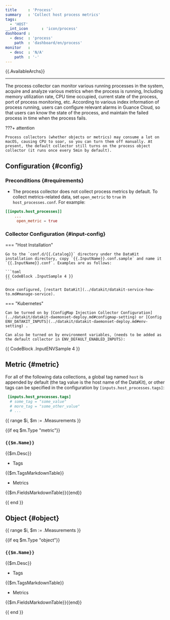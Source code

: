 ```yaml
---
title     : 'Process'
summary   : 'Collect host process metrics'
tags:
  - 'HOST'
__int_icon      : 'icon/process'
dashboard :
  - desc  : 'process'
    path  : 'dashboard/en/process'
monitor   :
  - desc  : 'N/A'
    path  : '-'
---
```



{{.AvailableArchs}}

---

The process collector can monitor various running processes in the system, acquire and analyze various metrics when the process is running, Including memory utilization rate, CPU time occupied, current state of the process, port of process monitoring, etc. According to various index information of process running, users can configure relevant alarms in Guance Cloud, so that users can know the state of the process, and maintain the failed process in time when the process fails.

<!-- markdownlint-disable MD046 -->
???+ attention

    Process collectors (whether objects or metrics) may consume a lot on macOS, causing CPU to soar, so you can turn them off manually. At present, the default collector still turns on the process object collector (it runs once every 5min by default).
<!-- markdownlint-enable MD046 -->

## Configuration {#config}

### Preconditions {#requirements}

- The process collector does not collect process metrics by default. To collect metrics-related data, set `open_metric` to `true` in `host_processes.conf`. For example:

```toml
[[inputs.host_processes]]
    ...
     open_metric = true
```

### Collector Configuration {#input-config}

<!-- markdownlint-disable MD046 -->
=== "Host Installation"

    Go to the `conf.d/{{.Catalog}}` directory under the DataKit installation directory, copy `{{.InputName}}.conf.sample` and name it `{{.InputName}}.conf`. Examples are as follows:

    ```toml
    {{ CodeBlock .InputSample 4 }}
    ```

    Once configured, [restart DataKit](../datakit/datakit-service-how-to.md#manage-service).

=== "Kubernetes"

    Can be turned on by [ConfigMap Injection Collector Configuration](../datakit/datakit-daemonset-deploy.md#configmap-setting) or [Config ENV_DATAKIT_INPUTS](../datakit/datakit-daemonset-deploy.md#env-setting) .

    Can also be turned on by environment variables, (needs to be added as the default collector in ENV_DEFAULT_ENABLED_INPUTS):

{{ CodeBlock .InputENVSample 4 }}
<!-- markdownlint-enable MD046 -->

## Metric {#metric}

For all of the following data collections, a global tag named `host` is appended by default (the tag value is the host name of the DataKit), or other tags can be specified in the configuration by `[inputs.host_processes.tags]`:

``` toml
 [inputs.host_processes.tags]
  # some_tag = "some_value"
  # more_tag = "some_other_value"
  # ...
```

<!-- markdownlint-disable MD024 -->


{{ range $i, $m := .Measurements }}

{{if eq $m.Type "metric"}}

### `{{$m.Name}}`

{{$m.Desc}}

- Tags

{{$m.TagsMarkdownTable}}

- Metrics

{{$m.FieldsMarkdownTable}}{{end}}

{{ end }}


## Object {#object}

{{ range $i, $m := .Measurements }}

{{if eq $m.Type "object"}}

### `{{$m.Name}}`

{{$m.Desc}}

- Tags

{{$m.TagsMarkdownTable}}

- Metrics

{{$m.FieldsMarkdownTable}}{{end}}

{{ end }}

<!-- markdownlint-enable -->
